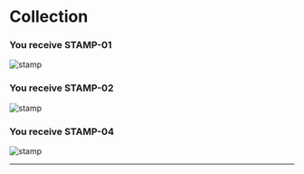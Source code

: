 # Collection

### You receive STAMP-01
![stamp](https://the-art-collective.net/stamps/01_autopoiesis.png)

### You receive STAMP-02
![stamp](https://the-art-collective.net/stamps/02_liminal_hallway.png)

### You receive STAMP-04
![stamp](https://the-art-collective.net/stamps/04_ocean_room.png)

---